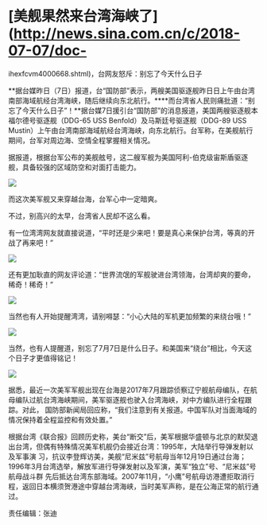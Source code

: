 # [美舰果然来台湾海峡了](http://news.sina.com.cn/c/2018-07-07/doc-
ihexfcvm4000668.shtml)，台网友怒斥：别忘了今天什么日子

**据台媒昨日（7日）报道，台“国防部”表示，两艘美国驱逐舰昨日日上午由台湾南部海域航经台湾海峡，随后继续向东北航行。****而台湾省人民则痛批道：“别忘了今天什么日子”！**据台媒7日援引台“国防部”的消息报道，美国两艘驱逐舰本福尔德号驱逐舰（DDG-65 USS Benfold）及马斯廷号驱逐舰（DDG-89 USS
Mustin）上午由台湾南部海域航经台湾海峡，向东北航行。台军称，在美舰航行期间，台军对周边海、空情全程掌握相关情况。

据报道，根据台军公布的美舰舷号，这二艘军舰为美国阿利-伯克级宙斯盾驱逐舰，具备较强的区域防空和对面打击能力。

![](http://n.sinaimg.cn/news/crawl/400/w550h650/20180708/WoPZ-hezpzwt2249118.jpg)

而这次美军舰又来穿越台海，台军心中一定暗爽。

不过，别高兴的太早，台湾省人民却不这么看。

有一位湾湾网友就直接说道，“平时还是少来吧！要是真心来保护台湾，等真的开战了再来吧！”

![](http://n.sinaimg.cn/news/crawl/676/w545h131/20180708/rZ6I-hezpzwt2249128.jpg)

还有更加耿直的网友评论道：“世界流氓的军舰驶进台湾领海，台湾却爽的要命，稀奇！稀奇！”

![](http://n.sinaimg.cn/news/crawl/695/w550h145/20180708/liEK-hezpzwt2249167.jpg)

当然也有人开始提醒湾湾，请别嘚瑟：“小心大陆的军机更加频繁的来绕台哦！”

![](http://n.sinaimg.cn/news/crawl/675/w550h125/20180708/FyAi-fzrwiaz8423971.jpg)

当然，也有人提醒道，别忘了7月7日是什么日子。和美国来“绕台”相比，今天这个日子才更值得铭记！

![](http://n.sinaimg.cn/news/crawl/41/w543h298/20180708/FbTl-fzrwiaz8423974.jpg)

据悉，最近一次美军军舰出现在台海是2017年7月跟踪侦察辽宁舰航母编队，在航母编队过航台湾海峡期间，美军驱逐舰也驶入台湾海峡，对中方编队进行全程跟踪。对此，
国防部新闻局回应称，“我们注意到有关报道。中国军队对当面海域的情况保持着全程监控和有效处置。”

根据台湾《联合报》回顾历史称，美台“断交”后，美军根据华盛顿与北京的默契退出台湾，但偶有特殊情况美军机舰仍会接近台湾：1995年，大陆举行导弹发射以及军事演
习，抗议李登辉访美，美舰“尼米兹”号航母当年12月19日通过台海；1996年3月台湾选举，解放军进行导弹发射以及军演，美军“独立”号、“尼米兹”号航母战斗群
先后抵达台湾东部海域。2007年11月，“小鹰”号航母访港遭拒取消行程，返回日本横须贺港途中穿越台湾海峡，当时美军声称，是在公海正常的航行通过。

责任编辑：张迪

